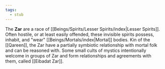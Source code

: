 ```yaml
---
tags:
  - stub
---
```

The **Zar** are a race of [[Beings/Spirits/Lesser Spirits/index|Lesser Spirits]]. Often hostile, or at least easily offended, these invisible spirits possess, inhabit, and "wear" [[Beings/Mortals/index|Mortal]] bodies. Kin of the [[Qareen]], the Zar have a partially symbiotic relationship with mortal folk and can be reasoned with. Some small cults of mystics intentionally welcome in groups of Zar and form relationships and agreements with them, called [[Eibadat Zar]]. 